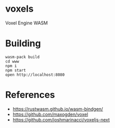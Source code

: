 # voxels

Voxel Engine WASM

# Building

```
wasm-pack build
cd www
npm i
npm start
open http://localhost:8080
```

# References
- https://rustwasm.github.io/wasm-bindgen/
- https://github.com/maxogden/voxel
- https://github.com/joshmarinacci/voxeljs-next
